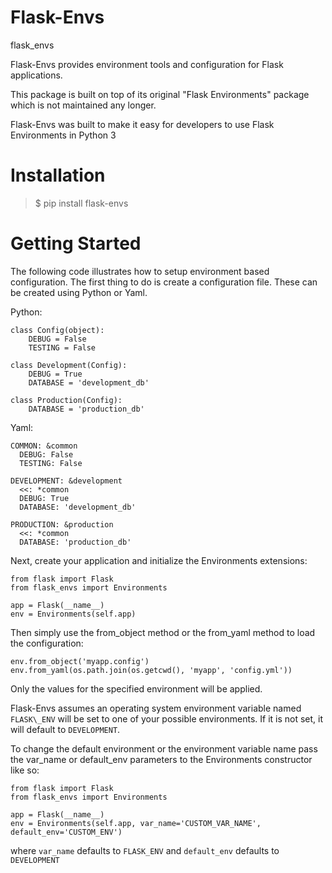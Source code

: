 # Flask-Envs

<div class="module">

flask\_envs

</div>

Flask-Envs provides environment tools and configuration for Flask applications.

This package is built on top of its original "Flask Environments" package
which is not maintained any longer.

Flask-Envs was built to make it easy for developers to use Flask Environments
in Python 3


# Installation

> $ pip install flask-envs

# Getting Started

The following code illustrates how to setup environment based
configuration. The first thing to do is create a configuration file.
These can be created using Python or Yaml.

Python:

    class Config(object):
        DEBUG = False
        TESTING = False

    class Development(Config):
        DEBUG = True
        DATABASE = 'development_db'

    class Production(Config):
        DATABASE = 'production_db'

Yaml:

    COMMON: &common
      DEBUG: False
      TESTING: False

    DEVELOPMENT: &development
      <<: *common
      DEBUG: True
      DATABASE: 'development_db'

    PRODUCTION: &production
      <<: *common
      DATABASE: 'production_db'

Next, create your application and initialize the Environments
extensions:

    from flask import Flask
    from flask_envs import Environments

    app = Flask(__name__)
    env = Environments(self.app)

Then simply use the <span class="title-ref">from\_object</span> method
or the <span class="title-ref">from\_yaml</span> method to load the
configuration:

    env.from_object('myapp.config')
    env.from_yaml(os.path.join(os.getcwd(), 'myapp', 'config.yml'))

Only the values for the specified environment will be applied.

Flask-Envs assumes an operating system environment variable
named <span class="title-ref">`FLASK\_ENV`</span> will be set to one of
your possible environments. If it is not set, it will default to
<span class="title-ref">`DEVELOPMENT`</span>.

To change the default environment or the environment variable name pass
the <span class="title-ref">var\_name</span> or
<span class="title-ref">default\_env</span> parameters to the
Environments constructor like so:

    from flask import Flask
    from flask_envs import Environments

    app = Flask(__name__)
    env = Environments(self.app, var_name='CUSTOM_VAR_NAME', default_env='CUSTOM_ENV')
    
 where `var_name` defaults to `FLASK_ENV` and `default_env` defaults to `DEVELOPMENT`
